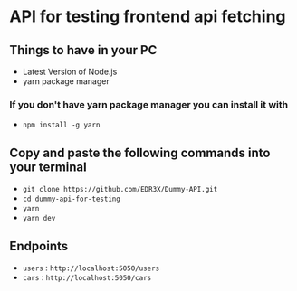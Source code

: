# API for testing frontend api fetching

## Things to have in your PC

- Latest Version of Node.js
- yarn package manager

### If you don't have yarn package manager you can install it with

- `npm install -g yarn`

## Copy and paste the following commands into your terminal

- `git clone https://github.com/EDR3X/Dummy-API.git`
- `cd dummy-api-for-testing`
- `yarn`
- `yarn dev`

## Endpoints

- `users` : `http://localhost:5050/users`
- `cars` : `http://localhost:5050/cars`
